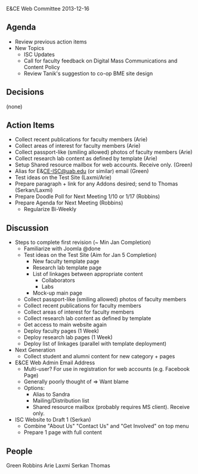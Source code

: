 E&CE Web Committee 2013-12-16

## Agenda

* Review previous action items
* New Topics
	* ISC Updates
	* Call for faculty feedback on Digital Mass Communications and Content Policy
	* Review Tanik's suggestion to co-op BME site design
	
## Decisions

(none)

## Action Items

* Collect recent publications for faculty members (Arie)
* Collect areas of interest for faculty members (Arie)
* Collect passport-like (smiling allowed) photos of faculty members (Arie)
* Collect research lab content as defined by template (Arie)
* Setup Shared resource mailbox for web accounts. Receive only. (Green)
* Alias for E&CE-ISC@uab.edu (or similar) email (Green)
* Test ideas on the Test Site (Laxmi/Arie)
* Prepare paragraph + link for any Addons desired; send to Thomas (Serkan/Laxmi)
* Prepare Doodle Poll for Next Meeting 1/10 or 1/17 (Robbins)
* Prepare Agenda for Next Meeting (Robbins)
	* Regularize Bi-Weekly

## Discussion

* Steps to complete first revision (~ Min Jan Completion)
	* Familiarize with Joomla @done
	* Test ideas on the Test Site (Aim for Jan 5 Completion)
		* New faculty template page
		* Research lab template page
		* List of linkages between appropriate content
			* Collaborators
			* Labs
		* Mock-up main page
	* Collect passport-like (smiling allowed) photos of faculty members
	* Collect recent publications for faculty members
	* Collect areas of interest for faculty members
	* Collect research lab content as defined by template
	* Get access to main website again
	* Deploy faculty pages (1 Week)
	* Deploy research lab pages (1 Week)
	* Deploy list of linkages (parallel with template deployment)
* Next Generation
	* Collect student and alumni content for new category + pages
* E&CE Web Admin Email Address
	* Multi-user? For use in registration for web accounts (e.g. Facebook Page)
	* Generally poorly thought of => Want blame
	* Options:
		* Alias to Sandra
		* Mailing/Distribution list
		* Shared resource mailbox (probably requires MS client). Receive only.
* ISC Website to Draft 1 (Serkan)
	* Combine "About Us" "Contact Us" and "Get Involved" on top menu
	* Prepare 1 page with full content
	
## People

Green
Robbins
Arie
Laxmi
Serkan
Thomas

